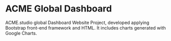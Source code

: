 # ACME Global Dashboard

ACME.studio global Dashboard Website Project, developed applying Bootstrap front-end framework and HTML. It includes charts generated with Google Charts.

